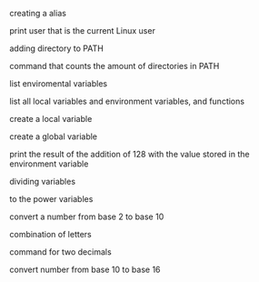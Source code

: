 creating a alias

print user that is the current Linux user

adding directory to PATH 

command that counts the amount of directories in PATH

list enviromental variables

list all local variables and environment variables, and functions

create a local variable

create a global variable

print the result of the addition of 128 with the value stored in the environment variable 

dividing variables

to the power variables

convert a number from base 2 to base 10

combination of letters

command for two decimals

convert number from base 10 to base 16
